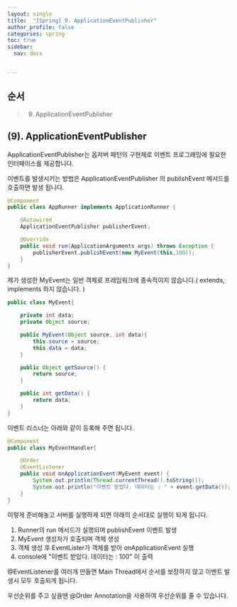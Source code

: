 ```yaml
---
layout: single
title:  "[Spring] 9. ApplicationEventPublisher"
author_profile: false
categories: spring
toc: true
sidebar:
  nav: docs


---
```


## 순서

>9. ApplicationEventPublisher



## (9). ApplicationEventPublisher

ApplicationEventPublisher는 옵저버 패턴의 구현체로 이벤트 프로그래밍에 필요한 인터페이스를 제공합니다.

이벤트를 발생시키는 방법은 ApplicationEventPublisher 의 publishEvent 메서드를 호출하면 발생 됩니다.

```java
@Component
public class AppRunner implements ApplicationRunner {

    @Autowired
    ApplicationEventPublisher publisherEvent;

    @Override
    public void run(ApplicationArguments args) throws Exception {
        publisherEvent.publishEvent(new MyEvent(this,100));
    }
}
```



제가 생성한 MyEvent는 일반 객체로 프레임워크에 종속적이지 않습니다.( extends, implements 하지 않습니다. )

```java
public class MyEvent{

    private int data;
    private Object source;

    public MyEvent(Object source, int data){
        this.source = source;
        this.data = data;
    }

    public Object getSource() {
        return source;
    }

    public int getData() {
        return data;
    }
}
```



이벤트 리스너는 아래와 같이 등록해 주면 됩니다.

```java
@Component
public class MyEventHandler{

    @Order
    @EventListener
    public void onApplicationEvent(MyEvent event) {
        System.out.println(Thread.currentThread().toString());
        System.out.println("이벤트 받았다. 데이터는 : " + event.getData());
    }
}
```



이렇게 준비해놓고 서버를 실행하게 되면 아래의 순서대로 실행이 되게 됩니다.

1. Runner의 run 메서드가 실행되며 publishEvent 이벤트 발생
2. MyEvent 생성자가 호출되며 객체 생성
3. 객체 생성 후 EventLister가 객체를 받아 onApplicationEvent 실행
4. console에 "이벤트 받았다. 데이터는 : 100" 이 출력

@EventListener를 여러개 만들면 Main Thread에서 순서를 보장하지 않고 이벤트 발생시 모두 호출되게 됩니다.

우선순위를 주고 싶을땐 @Order Annotation을 사용하여 우선순위를 줄 수 있습니다.







  

